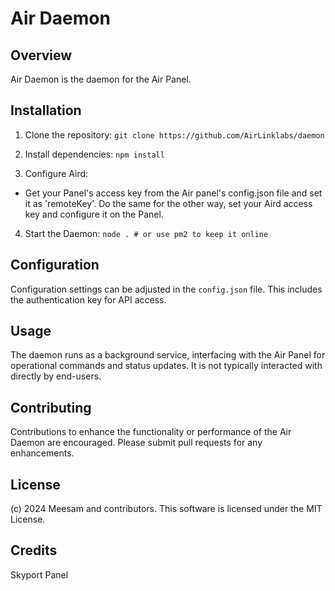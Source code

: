 # Air Daemon 

## Overview
Air Daemon is the daemon for the Air Panel.

## Installation
1. Clone the repository:
`git clone https://github.com/AirLinklabs/daemon`

2. Install dependencies:
`npm install`

3. Configure Aird:
- Get your Panel's access key from the Air panel's config.json file and set it as 'remoteKey'. Do the same for the other way, set your Aird access key and configure it on the Panel.

4. Start the Daemon:
`node . # or use pm2 to keep it online`

## Configuration
Configuration settings can be adjusted in the `config.json` file. This includes the authentication key for API access.

## Usage
The daemon runs as a background service, interfacing with the Air Panel for operational commands and status updates. It is not typically interacted with directly by end-users.

## Contributing
Contributions to enhance the functionality or performance of the Air Daemon are encouraged. Please submit pull requests for any enhancements.

## License
(c) 2024 Meesam and contributors. This software is licensed under the MIT License.


## Credits
Skyport Panel
